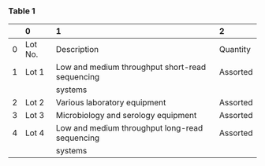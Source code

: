 ### Table 1

|    | 0       | 1                                                | 2        |
|---:|:--------|:-------------------------------------------------|:---------|
|  0 | Lot No. | Description                                      | Quantity |
|  1 | Lot 1   | Low and medium throughput short-read sequencing  | Assorted |
|    |         | systems                                          |          |
|  2 | Lot 2   | Various laboratory equipment                     | Assorted |
|  3 | Lot 3   | Microbiology and serology equipment              | Assorted |
|  4 | Lot 4   | Low and medium throughput long-read sequencing   | Assorted |
|    |         | systems                                          |          |

